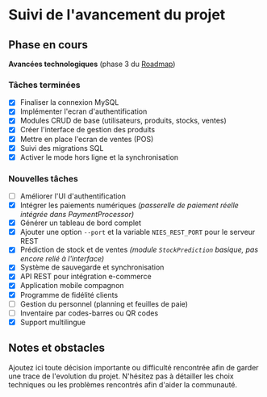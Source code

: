 # Suivi de l'avancement du projet

## Phase en cours
**Avancées technologiques** (phase 3 du [Roadmap](CAHIER_DE_CHARGE.md))

### Tâches terminées
- [x] Finaliser la connexion MySQL
- [x] Implémenter l\'ecran d\'authentification
- [x] Modules CRUD de base (utilisateurs, produits, stocks, ventes)
- [x] Créer l\'interface de gestion des produits
- [x] Mettre en place l\'ecran de ventes (POS)
- [x] Suivi des migrations SQL
- [x] Activer le mode hors ligne et la synchronisation

### Nouvelles tâches
- [ ] Améliorer l\'UI d\'authentification
- [x] Intégrer les paiements numériques *(passerelle de paiement réelle intégrée dans PaymentProcessor)*
- [x] Générer un tableau de bord complet
- [x] Ajouter une option `--port` et la variable `NIES_REST_PORT` pour le serveur REST
- [x] Prédiction de stock et de ventes *(module `StockPrediction` basique, pas encore relié à l\'interface)*
- [x] Système de sauvegarde et synchronisation
- [x] API REST pour intégration e-commerce
- [x] Application mobile compagnon
- [x] Programme de fidélité clients
- [ ] Gestion du personnel (planning et feuilles de paie)
- [ ] Inventaire par codes-barres ou QR codes
- [x] Support multilingue

## Notes et obstacles
Ajoutez ici toute décision importante ou difficulté rencontrée afin de garder une trace de l\'evolution du projet.
N'hésitez pas à détailler les choix techniques ou les problèmes rencontrés afin d'aider la communauté.
